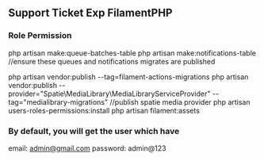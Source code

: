  
## Support Ticket Exp FilamentPHP
 
### Role Permission
php artisan make:queue-batches-table
php artisan make:notifications-table //ensure these queues and notifications migrates are published

php artisan vendor:publish --tag=filament-actions-migrations 
php artisan vendor:publish --provider="Spatie\MediaLibrary\MediaLibraryServiceProvider" --tag="medialibrary-migrations" //publish spatie media provider
php artisan users-roles-permissions:install
php artisan filament:assets


### By default, you will get the user which have
email: admin@gmail.com 
password: admin@123
